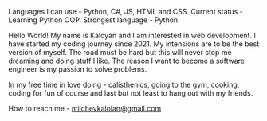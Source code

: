 Languages I can use - Python, C#, JS, HTML and CSS.
Current status - Learning Python OOP.
Strongest language - Python.

Hello World! My name is Kaloyan and I am interested in web development. I have started my coding journey since 2021. My intensions are to be the best version of myself. The road must be hard but this will never stop me dreaming and doing stuff I like. The reason I want to become a software engineer is my passion to solve problems. 

In my free time in love doing - calisthenics, going to the gym, cooking, coding for fun of course and last but not least to hang out with my friends.

How to reach me - milchevkaloian@gmail.com
